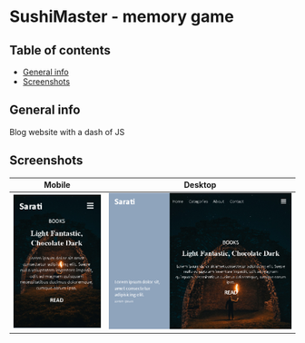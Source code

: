 # SushiMaster - memory game

## Table of contents
* [General info](#general-info)
* [Screenshots](#screenshots)

## General info
Blog website with a dash of JS

## Screenshots
Mobile             |  Desktop
:-------------------------:|:-------------------------:
![Game in progress](./screenshots/screen1.png)  |  ![Finished game](./screenshots/screen2.png)

